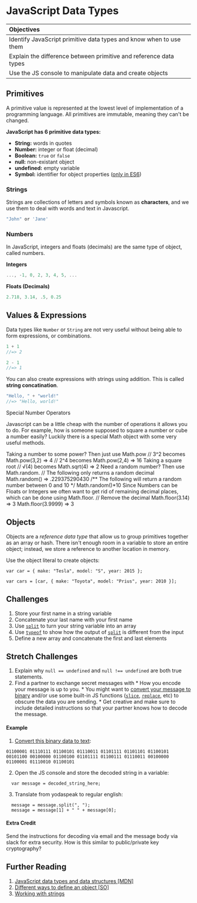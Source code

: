 # JavaScript Data Types

| Objectives |
| :--- |
| Identify JavaScript primitive data types and know when to use them |
| Explain the difference between primitive and reference data types |
| Use the JS console to manipulate data and create objects |

## Primitives

A primitive value is represented at the lowest level of implementation of a programming language. All primitives are immutable, meaning they can't be changed.

**JavaScript has 6 primitive data types:**

  * **String:** words in quotes
  * **Number:** integer or float (decimal)
  * **Boolean:** `true` or `false`
  * **null:** non-existant object
  * **undefined:** empty variable
  * **Symbol:** identifier for object properties (<a href="https://developer.mozilla.org/en-US/docs/Web/JavaScript/Reference/Global_Objects/Symbol" target="_blank">only in ES6</a>)

### Strings

Strings are collections of letters and symbols known as **characters**, and we use them to deal with words and text in Javascript.

```js
"John" or 'Jane'
```

### Numbers

In JavaScript, integers and floats (decimals) are the same type of object, called numbers.

**Integers**

```js
..., -1, 0, 2, 3, 4, 5, ...
```

**Floats (Decimals)**

```js
2.718, 3.14, .5, 0.25
```

## Values & Expressions

Data types like `Number` or `String` are not very useful without being able to form expressions, or combinations.

```js
1 + 1
//=> 2

2 - 1
//=> 1
```

You can also create expressions with strings using addition. This is called **string concatination**.

```js
"Hello, " + "world!"
//=> "Hello, world!"


```

Special Number Operators

Javascript can be a little cheap with the number of operations it allows you to do. For example, how is someone supposed to square a number or cube a number easily? Luckily there is a special Math object with some very useful methods.

Taking a number to some power? Then just use Math.pow
// 3^2 becomes
Math.pow(3,2)
=> 4
// 2^4 becomes
Math.pow(2,4)
=> 16
Taking a square root
// √(4) becomes
Math.sqrt(4)
=> 2
Need a random number? Then use Math.random.
// The following only returns a random decimal
Math.random()
=> .229375290430
/**
  The following will return a
  random number between 0 and 10
*/
Math.random()*10
Since Numbers can be Floats or Integers we often want to get rid of remaining decimal places, which can be done using Math.floor.
// Remove the decimal
Math.floor(3.14)
=> 3
Math.floor(3.9999)
=> 3

## Objects

Objects are a *reference data type* that allow us to group primitives together as an array or hash. There isn't enough room in a variable to store an entire object; instead, we store a reference to another location in memory.

  Use the object literal to create objects:
  ```
  var car = { make: "Tesla", model: "S", year: 2015 };
  ```
  ```
  var cars = [car, { make: "Toyota", model: "Prius", year: 2010 }];
  ```

## Challenges
  1. Store your first name in a string variable
  2. Concatenate your last name with your first name
  3. Use [`split`](https://developer.mozilla.org/en-US/docs/Web/JavaScript/Reference/Global_Objects/String/split) to turn your string variable into an array
  4. Use [`typeof`](https://developer.mozilla.org/en-US/docs/Web/JavaScript/Reference/Operators/typeof) to show how the output of [`split`](https://developer.mozilla.org/en-US/docs/Web/JavaScript/Reference/Global_Objects/String/split) is different from the input
  5. Define a new array and concatenate the first and last elements

## Stretch Challenges
  1. Explain why `null == undefined` and `null !== undefined` are both true statements.
  2. Find a partner to exchange secret messages with
    * How you encode your message is up to you.
    * You might want to [convert your message to binary](http://www.binaryhexconverter.com/ascii-text-to-binary-converter) and/or use some built-in JS functions ([`slice`](https://developer.mozilla.org/en-US/docs/Web/JavaScript/Reference/Global_Objects/String/slice), [`replace`](https://developer.mozilla.org/en-US/docs/Web/JavaScript/Reference/Global_Objects/String/replace), etc) to obscure the data you are sending.
    * Get creative and make sure to include detailed instructions so that your partner knows how to decode the message.

#### Example
  1. [Convert this binary data to text](http://www.binaryhexconverter.com/binary-to-ascii-text-converter):
  ```
  01100001 01110111 01100101 01110011 01101111 01101101 01100101 00101100 00100000 01100100 01101111 01100111 01110011 00100000 01100001 01110010 01100101
  ```
  2. Open the JS console and store the decoded string in a variable:
  ```
    var message = decoded_string_here;
  ```
  3. Translate from yodaspeak to regular english:
  ```
    message = message.split(", ");
    message = message[1] + " " + message[0];
  ```

#### Extra Credit
  Send the instructions for decoding via email and the message body via slack for extra security. How is this similar to public/private key cryptography?

## Further Reading
  1. [JavaScript data types and data structures [MDN]](https://developer.mozilla.org/en-US/docs/Web/JavaScript/Data_structures)
  2. [Different ways to define an object [SO]](http://stackoverflow.com/questions/1143498/difference-between-an-object-and-a-hash)
  3. [Working with strings](http://learnjsdata.com/strings.html)
